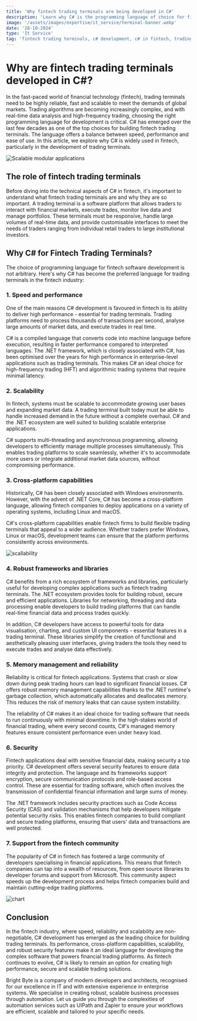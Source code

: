 ```yaml
---
title: 'Why fintech trading terminals are being developed in C#'
description: 'Learn why C# is the programming language of choice for fintech trading terminals in 2024. Discover its advantages in speed, reliability and scalability for complex financial systems.'
image: '/assets/images/expertise/it_service/terminal-banner.webp'
date: '28-10-2024'
type: 'It Service'
tag: 'fintech trading terminals, c# development, c# in fintech, trading software c#'
---
```


# Why are fintech trading terminals developed in C#?
In the fast-paced world of financial technology (fintech), trading terminals need to be highly reliable, fast and scalable to meet the demands of global markets. Trading algorithms are becoming increasingly complex, and with real-time data analysis and high-frequency trading, choosing the right programming language for development is critical. C# has emerged over the last few decades as one of the top choices for building fintech trading terminals. The language offers a balance between speed, performance and ease of use. In this article, we explore why C# is widely used in fintech, particularly in the development of trading terminals.

![Scalable modular applications](https://imgur.com/2XZNZU7.jpg)
## The role of fintech trading terminals
Before diving into the technical aspects of C# in fintech, it's important to understand what fintech trading terminals are and why they are so important. A trading terminal is a software platform that allows traders to interact with financial markets, execute trades, monitor live data and manage portfolios. These terminals must be responsive, handle large volumes of real-time data, and provide customisable interfaces to meet the needs of traders ranging from individual retail traders to large institutional investors.

## Why C# for Fintech Trading Terminals?
The choice of programming language for fintech software development is not arbitrary. Here's why C# has become the preferred language for trading terminals in the fintech industry:

### 1. Speed and performance
One of the main reasons C# development is favoured in fintech is its ability to deliver high performance - essential for trading terminals. Trading platforms need to process thousands of transactions per second, analyse large amounts of market data, and execute trades in real time. 

C# is a compiled language that converts code into machine language before execution, resulting in faster performance compared to interpreted languages. The .NET framework, which is closely associated with C#, has been optimised over the years for high performance in enterprise-level applications such as trading terminals. This makes C# an ideal choice for high-frequency trading (HFT) and algorithmic trading systems that require minimal latency.

### 2. Scalability
In fintech, systems must be scalable to accommodate growing user bases and expanding market data. A trading terminal built today must be able to handle increased demand in the future without a complete overhaul. C# and the .NET ecosystem are well suited to building scalable enterprise applications.

C# supports multi-threading and asynchronous programming, allowing developers to efficiently manage multiple processes simultaneously. This enables trading platforms to scale seamlessly, whether it's to accommodate more users or integrate additional market data sources, without compromising performance.

### 3. Cross-platform capabilities
Historically, C# has been closely associated with Windows environments. However, with the advent of .NET Core, C# has become a cross-platform language, allowing fintech companies to deploy applications on a variety of operating systems, including Linux and macOS.

C#'s cross-platform capabilities enable fintech firms to build flexible trading terminals that appeal to a wider audience. Whether traders prefer Windows, Linux or macOS, development teams can ensure that the platform performs consistently across environments.

![scallability](https://imgur.com/sk49bVb.jpg)
### 4. Robust frameworks and libraries
C# benefits from a rich ecosystem of frameworks and libraries, particularly useful for developing complex applications such as fintech trading terminals. The .NET ecosystem provides tools for building robust, secure and efficient applications. Libraries for networking, threading and data processing enable developers to build trading platforms that can handle real-time financial data and process trades quickly.

In addition, C# developers have access to powerful tools for data visualisation, charting, and custom UI components - essential features in a trading terminal. These libraries simplify the creation of functional and aesthetically pleasing user interfaces, giving traders the tools they need to execute trades and analyse data effectively.

### 5. Memory management and reliability
Reliability is critical for fintech applications. Systems that crash or slow down during peak trading hours can lead to significant financial losses. C# offers robust memory management capabilities thanks to the .NET runtime's garbage collection, which automatically allocates and deallocates memory. This reduces the risk of memory leaks that can cause system instability.

The reliability of C# makes it an ideal choice for trading software that needs to run continuously with minimal downtime. In the high-stakes world of financial trading, where every second counts, C#'s managed memory features ensure consistent performance even under heavy load.

### 6. Security
Fintech applications deal with sensitive financial data, making security a top priority. C# development offers several security features to ensure data integrity and protection. The language and its frameworks support encryption, secure communication protocols and role-based access control. These are essential for trading software, which often involves the transmission of confidential financial information and large sums of money.

The .NET framework includes security practices such as Code Access Security (CAS) and validation mechanisms that help developers mitigate potential security risks. This enables fintech companies to build compliant and secure trading platforms, ensuring that users' data and transactions are well protected.

### 7. Support from the fintech community
The popularity of C# in fintech has fostered a large community of developers specialising in financial applications. This means that fintech companies can tap into a wealth of resources, from open source libraries to developer forums and support from Microsoft. This community aspect speeds up the development process and helps fintech companies build and maintain cutting-edge trading platforms.

![chart](https://imgur.com/G3wmUfI.jpg)
## Conclusion
In the fintech industry, where speed, reliability and scalability are non-negotiable, C# development has emerged as the leading choice for building trading terminals. Its performance, cross-platform capabilities, scalability, and robust security features make it an ideal language for developing the complex software that powers financial trading platforms. As fintech continues to evolve, C# is likely to remain an option for creating high performance, secure and scalable trading solutions.

Bright Byte is a company of modern developers and architects, recognised for our excellence in IT and with extensive experience in enterprise systems. We specialise in creating robust, scalable business processes through automation. Let us guide you through the complexities of automation services such as UIPath and Zapier to ensure your workflows are efficient, scalable and tailored to your specific needs.